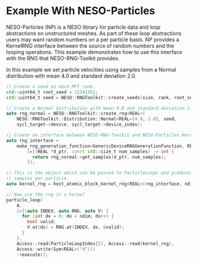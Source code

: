 # Example With NESO-Particles

NESO-Particles (NP) is a NESO library for particle data and loop abstractions on unstructured meshes. 
As part of these loop abstractions users may want random numbers on a per particle basis.
NP provides a KernelRNG interface between the source of random numbers and the looping operations.
This example demonstrates how to use this interface with the RNG that NESO-RNG-Toolkit provides.

In this example we set particle velocities using samples from a Normal distribution with mean 4.0 and standard deviation 2.0.

```cpp
// Create a seed on each MPI rank.
std::uint64_t root_seed = 12341351;
std::uint64_t seed = NESO::RNGToolkit::create_seeds(size, rank, root_seed);

// Create a Normal distribution with mean 4.0 and standard deviation 2.0.
auto rng_normal = NESO::RNGToolkit::create_rng<REAL>(
    NESO::RNGToolkit::Distribution::Normal<REAL>{4.0, 2.0}, seed,
    sycl_target->device, sycl_target->device_index);

// Create an interface between NESO-RNG-Toolkit and NESO-Particles KernelRNG
auto rng_interface =
    make_rng_generation_function<GenericDeviceRNGGenerationFunction, REAL>(
        [=](REAL *d_ptr, const std::size_t num_samples) -> int {
          return rng_normal->get_samples(d_ptr, num_samples);
        });

// This is the object which can be passed to ParticleLoops and produces ndim
// samples per particle.
auto kernel_rng = host_atomic_block_kernel_rng<REAL>(rng_interface, ndim);

// Now use the rng in a kernel
particle_loop(
    A,
    [=](auto INDEX, auto RNG, auto V) {
      for (int dx = 0; dx < ndim; dx++) {
        bool valid;
        V.at(dx) = RNG.at(INDEX, dx, &valid);
      }
    },
    Access::read(ParticleLoopIndex{}), Access::read(kernel_rng),
    Access::write(Sym<REAL>("V")))
    ->execute();
```


